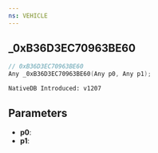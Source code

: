 ```yaml
---
ns: VEHICLE
---
```

## _0xB36D3EC70963BE60

```c
// 0xB36D3EC70963BE60
Any _0xB36D3EC70963BE60(Any p0, Any p1);
```

```
NativeDB Introduced: v1207
```

## Parameters
* **p0**:
* **p1**:
